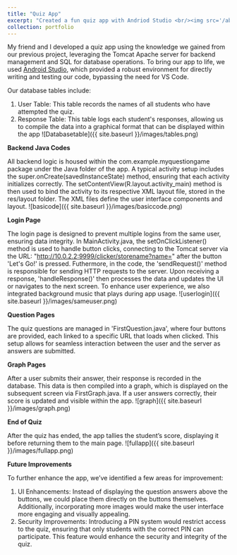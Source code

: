 ```yaml
---
title: "Quiz App"
excerpt: "Created a fun quiz app with Andriod Studio <br/><img src='/aboutme/images/mainpic.png' style='width:300px; height:auto;'>"
collection: portfolio
---
```


My friend and I developed a quiz app using the knowledge we gained from our previous project, leveraging the Tomcat Apache server for backend management and SQL for database operations. To bring our app to life, we used [Android Studio](https://www3.ntu.edu.sg/home/ehchua/Programming/android/Android_HowTo.html), which provided a robust environment for directly writing and testing our code, bypassing the need for VS Code.

Our database tables include:
1. User Table: This table records the names of all students who have attempted the quiz.
2. Response Table: This table logs each student's responses, allowing us to compile the data into a graphical format that can be displayed within the app
![Databasetable]({{ site.baseurl }}/images/tables.png)

**Backend Java Codes**

All backend logic is housed within the com.example.myquestiongame package under the Java folder of the app. A typical activity setup includes the super.onCreate(savedInstanceState) method, ensuring that each activity initializes correctly. The setContentView(R.layout.activity_main) method is then used to bind the activity to its respective XML layout file, stored in the res/layout folder. The XML files define the user interface components and layout.
![basicode]({{ site.baseurl }}/images/basiccode.png)

**Login Page**

The login page is designed to prevent multiple logins from the same user, ensuring data integrity. In MainActivity.java, the setOnClickListener() method is used to handle button clicks, connecting to the Tomcat server via the URL: "http://10.0.2.2:9999/clicker/storename?name=" after the button 'Let's Go!' is pressed. Futhermore, in the code, the 'sendRequest()' method is responsible for sending HTTP requests to the server. Upon receiving a response, 'handleResponse()' then processes the data and updates the UI or navigates to the next screen. To enhance user experience, we also integrated background music that plays during app usage.
![userlogin]({{ site.baseurl }}/images/sameuser.png)

**Question Pages**

The quiz questions are managed in 'FirstQuestion.java', where four buttons are provided, each linked to a specific URL that loads when clicked. This setup allows for seamless interaction between the user and the server as answers are submitted.

**Graph Pages**

After a user submits their answer, their response is recorded in the database. This data is then compiled into a graph, which is displayed on the subsequent screen via FirstGraph.java. If a user answers correctly, their score is updated and visible within the app.
![graph]({{ site.baseurl }}/images/graph.png)

**End of Quiz**

After the quiz has ended, the app tallies the student’s score, displaying it before returning them to the main page. 
![fullapp]({{ site.baseurl }}/images/fullapp.png)

**Future Improvements**

To further enhance the app, we’ve identified a few areas for improvement:
1. UI Enhancements: Instead of displaying the question answers above the buttons, we could place them directly on the buttons themselves. Additionally, incorporating more images would make the user interface more engaging and visually appealing.
2. Security Improvements: Introducing a PIN system would restrict access to the quiz, ensuring that only students with the correct PIN can participate. This feature would enhance the security and integrity of the quiz.
